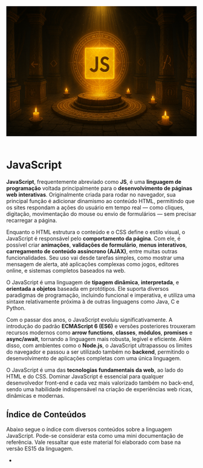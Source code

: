 <div align="center">
  <a href="https://github.com/joseferreira-dev/my-study-notes/tree/main/linguagem-javascript"><img src="./contents/banner-javascript.png"></a>
</div>
<br>

# JavaScript

**JavaScript**, frequentemente abreviado como **JS**, é uma **linguagem de programação** voltada principalmente para o **desenvolvimento de páginas web interativas**. Originalmente criada para rodar no navegador, sua principal função é adicionar dinamismo ao conteúdo HTML, permitindo que os sites respondam a ações do usuário em tempo real — como cliques, digitação, movimentação do mouse ou envio de formulários — sem precisar recarregar a página.

Enquanto o HTML estrutura o conteúdo e o CSS define o estilo visual, o JavaScript é responsável pelo **comportamento da página**. Com ele, é possível criar **animações**, **validações de formulário**, **menus interativos**, **carregamento de conteúdo assíncrono (AJAX)**, entre muitas outras funcionalidades. Seu uso vai desde tarefas simples, como mostrar uma mensagem de alerta, até aplicações complexas como jogos, editores online, e sistemas completos baseados na web.

O JavaScript é uma linguagem de **tipagem dinâmica**, **interpretada**, e **orientada a objetos** baseada em protótipos. Ele suporta diversos paradigmas de programação, incluindo funcional e imperativa, e utiliza uma sintaxe relativamente próxima à de outras linguagens como Java, C e Python.

Com o passar dos anos, o JavaScript evoluiu significativamente. A introdução do padrão **ECMAScript 6 (ES6)** e versões posteriores trouxeram recursos modernos como **arrow functions**, **classes**, **módulos**, **promises** e **async/await**, tornando a linguagem mais robusta, legível e eficiente. Além disso, com ambientes como o **Node.js**, o JavaScript ultrapassou os limites do navegador e passou a ser utilizado também no **backend**, permitindo o desenvolvimento de aplicações completas com uma única linguagem.

O JavaScript é uma das **tecnologias fundamentais da web**, ao lado do HTML e do CSS. Dominar JavaScript é essencial para qualquer desenvolvedor front-end e cada vez mais valorizado também no back-end, sendo uma habilidade indispensável na criação de experiências web ricas, dinâmicas e modernas.

## Índice de Conteúdos

Abaixo segue o índice com diversos conteúdos sobre a linguagem JavaScript. Pode-se considerar esta como uma mini documentação de referência. Vale ressaltar que este material foi elaborado com base na versão ES15 da linguagem.

- 
